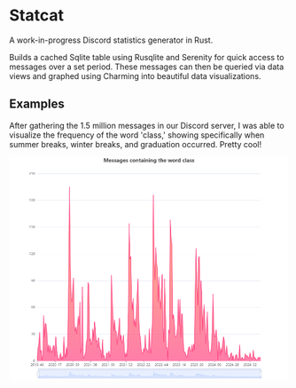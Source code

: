 # Statcat

A work-in-progress Discord statistics generator in Rust.

Builds a cached Sqlite table using Rusqlite and Serenity for quick access 
to messages over a set period. These messages can then be queried via data views 
and graphed using Charming into beautiful data visualizations.

## Examples

After gathering the 1.5 million messages in our Discord server, I was able to visualize
the frequency of the word 'class,' showing specifically when summer breaks, winter breaks, 
and graduation occurred. Pretty cool!

![Class Graph](examples/class.png)